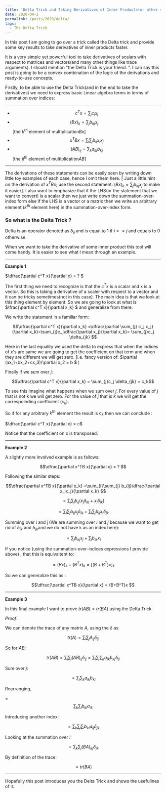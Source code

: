 ```yaml
---
title: 'Delta Trick and Taking Derivatives of Inner Products(or other scalars) with respect to vectors and matrices'
date: 2020-04-2
permalink: /posts/2020/delta/
tags:
  - The Delta Trick 
---
```


In this post I am going to go over a trick called the Delta trick and provide some key results to take derivatives of inner products faster. 

It is a very simple yet powerful tool to take derivatives of scalars with respect to matrices and vectors(and many other things like trace arguments). I should mention "the Delta Trick is your friend. ".  I can say this post is going to be a convex combination of the logic of the derivations and ready-to-use concepts.

Firstly, to be able to use the Delta Trick(and in the end to take the derivatives) we need to express basic Linear algebra terms in terms of summation over indices:

---

- $$c^{T}x = \sum_{j} c_j x_j $$ 
- $$(Bx)_{k} =\sum_{j}b_{kj}x_j\quad$$ [the $k^{th}$ element of multiplication$Bx$]
- $$x^TBx = \sum_{i}\sum_{j}b_{ij}x_ix_j$$
- $$ (AB)_{ij} = \sum_{k}a_{ik}b_{kj}$$  [the $ij^{th}$ element of multiplication$AB$]

---

The derivations of these statements can be easily seen by writing down little toy examples of each case, hence I omit them here. [ Just a little hint on the derivation of $x^TBx$; use the second statement: $(Bx)_{k} =\sum_{j}b_{kj}x_j$  to make it easier]. I also want to emphasize  that if the LHS(or the statement that we want to convert) is a scalar then we just write down the summation-over-index form else if the LHS is a vector or a matrix then we write an arbitrary element ($k^{th}$ element here) in the summation-over-index form.

### So what is the Delta Trick ?

Delta is an operator denoted as $\delta_{ij}$ and is equal to 1 if $i==j$ and equals to 0 otherwise.

When we want to take the derivative of some inner product this tool will come handy. It is easier to see what I mean through an example. 

---

**Example 1**

$\dfrac{\partial c^T x}{\partial x} = ? $ 

The first thing we need to recognize is that the $c^Tx$ is a scalar and x is a vector. So this is taking a derivative of a scaler with respect to a vector and it can be tricky sometimes(not in this case). The main idea is that we look at this thing element by element. So we are going to look at what is  $\frac{\partial c^T x}{\partial x_k} $  and generalize from there.

We write the statement in a familiar form:

$$\dfrac{\partial c^T x}{\partial x_k} =\dfrac{\partial \sum_{j} c_j x_j}{\partial x_k}=\sum_{j}c_j\dfrac{\partial x_j}{\partial x_k}= \sum_{j}c_j \delta_{jk} $$

Here in the last equality we used the delta to express that  when the indices of $x$'s are same we are going to get the coefficient on that term and when they are different we will get zero. [i.e. fancy version of: $\partial (ax_1+bx_2+cx_3)/\partial x_2 = b $ )

Finally if we sum over $j$:

$$\dfrac{\partial c^T x}{\partial x_k} = \sum_{j}c_j \delta_{jk} = c_k$$

To see this imagine what happens when we sum over $j$. For every value of $j$ that is not k we will get zero. For the value of $j$ that is $k$ we will get the correspoinding coefficient ($c_k$). 

So if for any arbitrary $k^{th}$ element the result is $c_k$ then we can conclude :

$\dfrac{\partial c^T x}{\partial x} = c$  

Notice that the coefficient on x is transposed.

---

**Example 2** 

A slightly more involved example is as fallows:

$$\dfrac{\partial x^TB x}{\partial x} = ? $$

Following the similar steps:

$$\dfrac{\partial x^TB x}{\partial x_k} =\sum_{i}\sum_{j} b_{ij}\dfrac{\partial x_ix_j}{\partial x_k} $$

$$ = \sum_{i}\sum_{j} b_{ij}(x_j\delta_{ik} + x_i\delta_{jk})$$

$$ = \sum_{i}\sum_{j}b_{ij}x_j\delta_{ik} + \sum_{i}\sum_{j}b_{ij}x_i\delta_{jk}$$

Summing over i and j (We are summing over $i$ and $j$ because we want to get rid of $\delta_{ik}$  and $\delta_{jk}$and we do not have k as an index here):

$$=\sum_{j}b_{kj}x_j + \sum_{i}b_{ik}x_i$$

If you notice (using the summation-over-indices expressions I provide above) , that this is equivaltent to:

$$= (Bx)_k + (B^Tx)_k = [(B+B^T)x]_k$$

So we can generalize this as :

$$\dfrac{\partial x^TB x}{\partial x} = (B+B^T)x $$ 

---

**Example 3**

In this final example I want to prove $tr(AB)=tr(BA)$ using the Delta Trick. 

*Proof*.

We can denote the trace of any matrix $A$, using the $\delta$ as:

$$tr(A) = \sum_{i}\sum_{j}A_{ij}\delta_{ij}$$

So for $AB$:

$$tr(AB) = \sum_{i}\sum_{j}(AB)_{ij}\delta_{ij} = \sum_{i}\sum_{j}\sum_{k}a_{ik}b_{kj}\delta_{ij}$$

Sum over $j$:

$$= \sum_{i}\sum_{k}a_{ik}b_{ki}$$

Rearranging,

=$$\sum_{k}\sum_{i}b_{ki}a_{ik} $$

Introducing another index:

$$=\sum_{k}\sum_{j}\sum_{i} b_{ki}a_{ij}\delta_{jk}$$

Looking at the summation over $i$:

$$= \sum_{k}\sum_{j}(BA)_{kj}\delta_{jk}$$

By definition of the trace:

$$=tr(BA)$$

---

Hopefully this post introduces you the Delta Trick and shows the usefullnes of it.  
